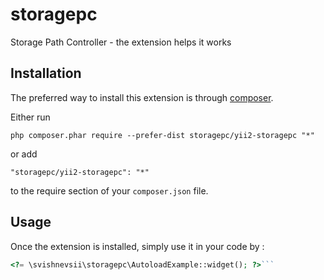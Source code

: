 storagepc
=========
Storage Path Controller - the extension helps it works

Installation
------------

The preferred way to install this extension is through [composer](http://getcomposer.org/download/).

Either run

```
php composer.phar require --prefer-dist storagepc/yii2-storagepc "*"
```

or add

```
"storagepc/yii2-storagepc": "*"
```

to the require section of your `composer.json` file.


Usage
-----

Once the extension is installed, simply use it in your code by  :

```php
<?= \svishnevsii\storagepc\AutoloadExample::widget(); ?>```